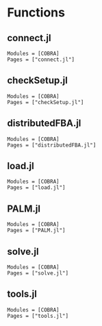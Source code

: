 # Functions

## connect.jl

```@autodocs
Modules = [COBRA]
Pages = ["connect.jl"]
```

## checkSetup.jl

```@autodocs
Modules = [COBRA]
Pages = ["checkSetup.jl"]
```

## distributedFBA.jl
```@autodocs
Modules = [COBRA]
Pages = ["distributedFBA.jl"]
```

## load.jl
```@autodocs
Modules = [COBRA]
Pages = ["load.jl"]
```

## PALM.jl
```@autodocs
Modules = [COBRA]
Pages = ["PALM.jl"]
```

## solve.jl
```@autodocs
Modules = [COBRA]
Pages = ["solve.jl"]
```

## tools.jl
```@autodocs
Modules = [COBRA]
Pages = ["tools.jl"]
```
